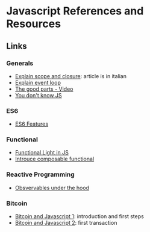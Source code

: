 # Javascript References and Resources

## Links

### Generals

- [Explain scope and closure](http://codingjam.it/di-non-sapere-javascript-scope-e-closures/): article is in italian
- [Explain event loop](https://developer.mozilla.org/it/docs/Web/JavaScript/EventLoop)
- [The good parts - Video](https://www.youtube.com/watch?v=hQVTIJBZook)
- [You don't know JS](https://github.com/getify/You-Dont-Know-JS)

### ES6

- [ES6 Features](https://github.com/lukehoban/es6features)

### Functional

- [Functional Light in JS](https://github.com/getify/Functional-Light-JS)
- [Introuce composable functional](https://egghead.io/courses/professor-frisby-introduces-composable-functional-javascript)

### Reactive Programming
- [Obsvervables under the hood](https://netbasal.com/javascript-observables-under-the-hood-2423f760584#.pu76rnj3a)

### Bitcoin

- [Bitcoin and Javascript 1](http://html5today.it/tutorial/bitcoin-e-javascript-introduzione-a-bitcoinjs-installazione/): introduction and first steps
- [Bitcoin and Javascript 2](http://html5today.it/tutorial/bitcoin-e-javascript-creiamo-la-nostra-prima-transazione-con-bitcoinjs/): first transaction

